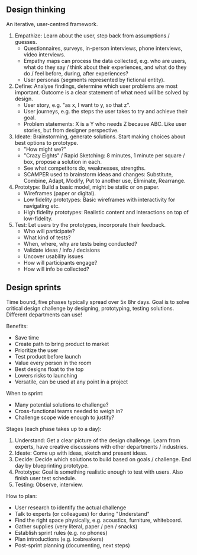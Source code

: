 ## Design thinking

An iterative, user-centred framework.

1. Empathize: Learn about the user, step back from assumptions / guesses.
   - Questionnaires, surveys, in-person interviews, phone interviews, video interviews.
   - Empathy maps can process the data collected, e.g. who are users, what do they say / think about their experiences, and what do they do / feel before, during, after experiences?
   - User personas (segments represented by fictional entity).
2. Define: Analyse findings, determine which user problems are most important. Outcome is a clear statement of what need will be solved by design.
   - User story, e.g. "as x, I want to y, so that z".
   - User journeys, e.g. the steps the user takes to try and achieve their goal.
   - Problem statements: X is a Y who needs Z because ABC. Like user stories, but from designer perspective.
3. Ideate: Brainstorming, generate solutions. Start making choices about best options to prototype.
   - "How might we?"
   - "Crazy Eights" / Rapid Sketching: 8 minutes, 1 minute per square / box, propose a solution in each.
   - See what competitors do, weaknesses, strengths.
   - SCAMPER used to brainstorm ideas and changes: Substitute, Combine, Adapt, Modify, Put to another use, Eliminate, Rearrange.
4. Prototype: Build a basic model, might be static or on paper.
   - Wireframes (paper or digital).
   - Low fidelity prototypes: Basic wireframes with interactivity for navigating etc.
   - High fidelity prototypes: Realistic content and interactions on top of low-fidelity.
5. Test: Let users try the prototypes, incorporate their feedback.
   - Who will participate?
   - What kind of tests?
   - When, where, why are tests being conducted?
   - Validate ideas / info / decisions
   - Uncover usability issues
   - How will participants engage?
   - How will info be collected?

## Design sprints

Time bound, five phases typically spread over 5x 8hr days. Goal is to solve critical design challenge by designing, prototyping, testing solutions. Different departments can use!

Benefits:

- Save time
- Create path to bring product to market
- Prioritize the user
- Test product before launch
- Value every person in the room
- Best designs float to the top
- Lowers risks to launching
- Versatile, can be used at any point in a project

When to sprint:

- Many potential solutions to challenge?
- Cross-functional teams needed to weigh in?
- Challenge scope wide enough to justify?

Stages (each phase takes up to a day):

1. Understand: Get a clear picture of the design challenge. Learn from experts, have creative discussions with other departments / industries.
2. Ideate: Come up with ideas, sketch and present ideas.
3. Decide: Decide which solutions to build based on goals / challenge. End day by blueprinting prototype.
4. Prototype: Goal is something realistic enough to test with users. Also finish user test schedule.
5. Testing: Observe, interview.

How to plan:

- User research to identify the actual challenge
- Talk to experts (or colleagues) for during "Understand"
- Find the right space physically, e.g. acoustics, furniture, whiteboard.
- Gather supplies (very literal, paper / pen / snacks)
- Establish sprint rules (e.g. no phones)
- Plan introductions (e.g. icebreakers)
- Post-sprint planning (documenting, next steps)
